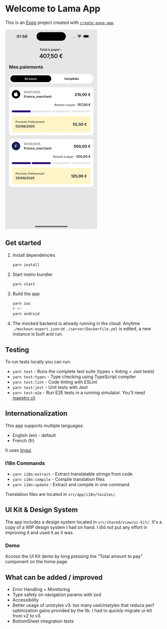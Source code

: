 # Welcome to Lama App

This is an [Expo](https://expo.dev) project created with [`create-expo-app`](https://www.npmjs.com/package/create-expo-app).

![Demo Preview](./demo.gif)

## Get started

1. Install dependencies

   ```bash
   yarn install
   ```

2. Start metro bundler

   ```bash
   yarn start
   ```

3. Build the app

   ```bash
   yarn ios
   # or
   yarn android
   ```

4. The mocked backend is already running in the cloud. Anytime `./mockoon-export.json` or `./server/Dockerfile.yml` is edited, a new instance is built and run.

## Testing

To run tests locally you can run:

- `yarn test` - Runs the complete test suite (types + linting + Jest tests)
- `yarn test:types` - Type checking using TypeScript compiler
- `yarn test:lint` - Code linting with ESLint
- `yarn test:jest` - Unit tests with Jest
- `yarn test:e2e` - Run E2E tests in a running simulator. You'll need [maestro cli](https://docs.maestro.dev/getting-started/installing-maestro)

## Internationalization

This app supports multiple languages:

- English (en) - default
- French (fr)

It uses [lingui](https://lingui.dev/).

### I18n Commands

- `yarn i18n:extract` - Extract translatable strings from code
- `yarn i18n:compile` - Compile translation files
- `yarn i18n:update` - Extract and compile in one command

Translation files are located in `src/app/i18n/locales/`.

## UI Kit & Design System

The app includes a design system located in `src/shared/view/ui-kit/`. It's a copy of a WIP design system I had on hand. I did not put any effort in improving it and used it as it was.

### Demo

Access the UI Kit demo by long pressing the "Total amount to pay" component on the home page

## What can be added / improved

- Error Handling + Monitoring
- Type safety on navigation params with zod
- Accessibility
- Better usage of unistyles v3: too many useUnistyles that reduce perf optimization gains provided by the lib. I had to quickly migrate ui-kit from v2 to v3.
- BottomSheet integration tests
